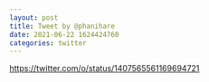 ```yaml
--- 
layout: post 
title: Tweet by @phanihare 
date: 2021-06-22 1624424760 
categories: twitter 
--- 
```

https://twitter.com/o/status/1407565561169694721